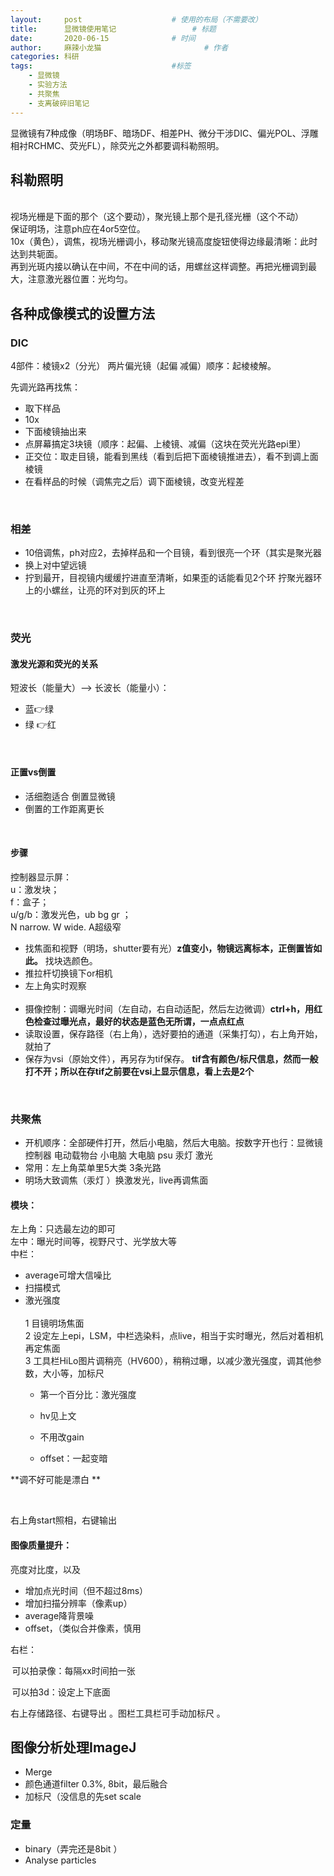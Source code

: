 ```yaml
---
layout:     post   				    # 使用的布局（不需要改）
title:      显微镜使用笔记 				# 标题 
date:       2020-06-15 				# 时间
author:     麻辣小龙猫 						# 作者
categories: 科研 						
tags:								#标签
    - 显微镜
    - 实验方法
    - 共聚焦
    - 支离破碎旧笔记
---
```

显微镜有7种成像（明场BF、暗场DF、相差PH、微分干涉DIC、偏光POL、浮雕相衬RCHMC、荧光FL），除荧光之外都要调科勒照明。
<br>

<!-- more -->

## 科勒照明

<br>
视场光栅是下面的那个（这个要动），聚光镜上那个是孔径光栅（这个不动）
<br>
保证明场，注意ph应在4or5空位。<br>
10x（黄色），调焦，视场光栅调小，移动聚光镜高度旋钮使得边缘最清晰：此时达到共轭面。<br>
再到光斑内接以确认在中间，不在中间的话，用螺丝这样调整。再把光栅调到最大，注意激光器位置：光均匀。<br>

## 各种成像模式的设置方法
### DIC
4部件：棱镜x2（分光） 两片偏光镜（起偏 减偏）顺序：起棱棱解。<br>

先调光路再找焦：<br>
* 取下样品
* 10x
* 下面棱镜抽出来
* 点屏幕搞定3块镜（顺序：起偏、上棱镜、减偏（这块在荧光光路epi里）
* 正交位：取走目镜，能看到黑线（看到后把下面棱镜推进去），看不到调上面棱镜
* 在看样品的时候（调焦完之后）调下面棱镜，改变光程差
<br>

### 相差
* 10倍调焦，ph对应2，去掉样品和一个目镜，看到很亮一个环（其实是聚光器
* 换上对中望远镜
* 拧到最开，目视镜内缓缓拧进直至清晰，如果歪的话能看见2个环
拧聚光器环上的小螺丝，让亮的环对到灰的环上
<br>

### 荧光

#### 激发光源和荧光的关系
短波长（能量大）--> 长波长（能量小）：<br>
* 蓝👉绿 
* 绿 👉红 
<br>

#### 正置vs倒置
* 活细胞适合 倒置显微镜
* 倒置的工作距离更长 
<br>

#### 步骤
控制器显示屏：<br>u：激发块；<br> f：盒子；<br>u/g/b：激发光色，ub bg gr ；<br>N narrow. W wide. A超级窄 
<br>
* 找焦面和视野（明场，shutter要有光）**z值变小，物镜远离标本，正倒置皆如此。** 找块选颜色。 
* 推拉杆切换镜下or相机 
* 左上角实时观察 
<br><br>
* 摄像控制：调曝光时间（左自动，右自动适配，然后左边微调）**ctrl+h，用红色检查过曝光点，最好的状态是蓝色无所谓，一点点红点**
* 读取设置，保存路径（右上角），选好要拍的通道（采集打勾），右上角开始，就拍了 
* 保存为vsi（原始文件），再另存为tif保存。
**tif含有颜色/标尺信息，然而一般打不开；所以在存tif之前要在vsi上显示信息，看上去是2个**
<br>

### 共聚焦
* 开机顺序：全部硬件打开，然后小电脑，然后大电脑。按数字开也行：显微镜控制器 电动载物台 小电脑 大电脑 psu 汞灯 激光 
* 常用：左上角菜单里5大类  3条光路 
* 明场大致调焦（汞灯 ）换激发光，live再调焦面  

#### 模块： 
左上角：只选最左边的即可 
<br>
左中：曝光时间等，视野尺寸、光学放大等 
<br>
中栏： 
* average可增大信噪比 
* 扫描模式 
* 激光强度 
<br><br>
1 目镜明场焦面 <br>
2 设定左上epi，LSM，中栏选染料，点live，相当于实时曝光，然后对着相机再定焦面 <br>
3 工具栏HiLo图片调稍亮（HV600），稍稍过曝，以减少激光强度，调其他参数，大小等，加标尺 
	* 第一个百分比：激光强度 

	* hv见上文 

	* 不用改gain 

	* offset：一起变暗 

**调不好可能是漂白 **

<br>

右上角start照相，右键输出 

#### 图像质量提升：
亮度对比度，以及 <br>
* 增加点光时间（但不超过8ms） <br>
* 增加扫描分辨率（像素up） <br>
* average降背景噪 <br>
* offset，（类似合并像素，慎用 <br>

 
 

右栏： 

 可以拍录像：每隔xx时间拍一张 

 可以拍3d：设定上下底面 

右上存储路径、右键导出 。图栏工具栏可手动加标尺 。
<br>

 
 

## 图像分析处理ImageJ
* Merge 
* 颜色通道filter 0.3%, 8bit，最后融合 
* 加标尺（没信息的先set scale 

### 定量
* binary（弄完还是8bit ）
* Analyse particles  


